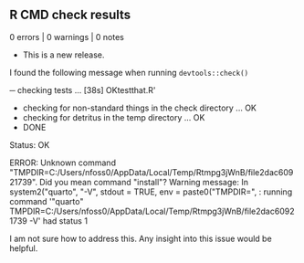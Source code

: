 ## R CMD check results

0 errors | 0 warnings | 0 notes

* This is a new release.

I found the following message when running `devtools::check()`

─  checking tests ...
    [38s] OKtestthat.R'
   * checking for non-standard things in the check directory ... OK
   * checking for detritus in the temp directory ... OK
   * DONE
   
   Status: OK
   
   ERROR: Unknown command "TMPDIR=C:/Users/nfoss0/AppData/Local/Temp/Rtmpg3jWnB/file2dac60921739". Did you mean command "install"?
   Warning message:
   In system2("quarto", "-V", stdout = TRUE, env = paste0("TMPDIR=",  :
     running command '"quarto" TMPDIR=C:/Users/nfoss0/AppData/Local/Temp/Rtmpg3jWnB/file2dac60921739 -V' had status 1
     
I am not sure how to address this.  Any insight into this issue would be helpful.
